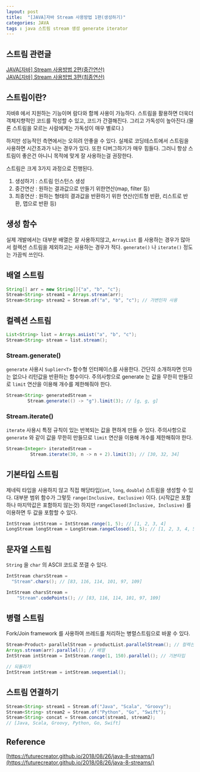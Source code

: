 ```yaml
---
layout: post
title:  "[JAVA]자바 Stream 사용방법 1편(생성하기)"
categories: JAVA
tags : java 스트림 stream 생성 generate iterator
---
```


## 스트림 관련글

[JAVA[자바] Stream 사용방법 2편(중간연산)](../Stream2)  
[JAVA[자바] Stream 사용방법 3편(최종연산)](../Stream3)  

## 스트림이란?

자바8 에서 지원하는 기능이며 람다와 함께 사용이 가능하다. 스트림을 활용하면
더욱더 객체지향적인 코드를 작성할 수 있고, 코드가 간결해진다. 그리고 가독성이 높아진다.(물론 스트림을 모르는 사람에게는 가독성이 매우 별로다.)

하지만 성능적인 측면에서는 오히려 안좋을 수 있다. 실제로 코딩테스트에서 스트림을 사용하면 시간초과가 나는 경우가 있다. 
또한 디버그하기가 매우 힘들다.
그러니 항상 스트림이 좋은건 아니니 목적에 맞게 잘 사용하는걸 권장한다.


스트림은 크게 3가지 과정으로 진행된다.

1. 생성하기 : 스트림 인스턴스 생성
2. 중간연산 : 원하는 결과값으로 만들기 위한연산(map, filter 등)
3. 최종연산 : 원하는 형태의 결과값을 반환하기 위한 연산(인트형 반환, 리스트로 반환, 맵으로 반환 등)

## 생성 함수

실제 개발에서는 대부분 배열은 잘 사용하지않고, `ArrayList` 를 사용하는 경우가 많아서 컬렉션 스트림을 제외하고는
사용하는 경우가 적다. `generate()` 나 `iterate()` 정도는 가끔씩 쓰인다.

## 배열 스트림

```java
String[] arr = new String[]{"a", "b", "c"};
Stream<String> stream1 = Arrays.stream(arr);
Stream<String> stream2 = Stream.of("a", "b", "c"); // 가변인자 사용
```

## 컬렉션 스트림

```java
List<String> list = Arrays.asList("a", "b", "c");
Stream<String> stream = list.stream();
```

### Stream.generate()

`generate` 사용시 `Suplier<T>` 함수형 인터페이스를 사용한다.
간단히 소개하자면 인자는 없으나 리턴값을 반환하는 함수이다.
주의사항으로 generate 는 값을 무한히 만들므로 `limit` 연산을 이용해 개수를 제한해줘야 한다.

```java
Stream<String> generatedStream =
        Stream.generate(() -> "g").limit(3); // [g, g, g]
```

### Stream.iterate()

`iterate` 사용시 특정 규칙이 있는 반복되는 값을 편하게 만들 수 있다.
주의사항으로 `generate` 와 같이 값을 무한히 만들므로 `limit` 연산을 이용해 개수를 제한해줘야 한다.
```java
Stream<Integer> iteratedStream =
         Stream.iterate(30, n -> n + 2).limit(3); // [30, 32, 34]
```

## 기본타입 스트림

제네릭 타입을 사용하지 않고 직접 해당타입(`int`, `long`, `double`) 스트림을 생성할 수 있다.
대부분 범위 함수가 그렇듯 `range(Inclusive, Exclusive)` 이다. (시작값은 포함하나 마지막값은 포함하지 않는것)
하지만 `rangeClosed(Inclusive, Inclusive)` 를 이용하면 두 값을 포함할 수 있다.

```java
IntStream intStream = IntStream.range(1, 5); // [1, 2, 3, 4]
LongStream longStream = LongStream.rangeClosed(1, 5); // [1, 2, 3, 4, 5]
```

## 문자열 스트림

`String` 을 `char` 의 ASCII 코드로 쪼갤 수 있다.

```java
IntStream charsStream = 
  "Stream".chars(); // [83, 116, 114, 101, 97, 109]

IntStream charsStream =
    "Stream".codePoints(); // [83, 116, 114, 101, 97, 109]
```

## 병렬 스트림

Fork/Join framework 를 사용하여 쓰레드를 처리하는 병렬스트림으로 바꿀 수 있다.

```java
Stream<Product> parallelStream = productList.parallelStream(); // 컬렉션
Arrays.stream(arr).parallel(); // 배열
IntStream intStream = IntStream.range(1, 150).parallel(); // 기본타입

// 되돌리기
IntStream intStream = intStream.sequential();
```

## 스트림 연결하기

```java
Stream<String> stream1 = Stream.of("Java", "Scala", "Groovy");
Stream<String> stream2 = Stream.of("Python", "Go", "Swift");
Stream<String> concat = Stream.concat(stream1, stream2);
// [Java, Scala, Groovy, Python, Go, Swift]
```

## Reference

[https://futurecreator.github.io/2018/08/26/java-8-streams/](https://futurecreator.github.io/2018/08/26/java-8-streams/)  